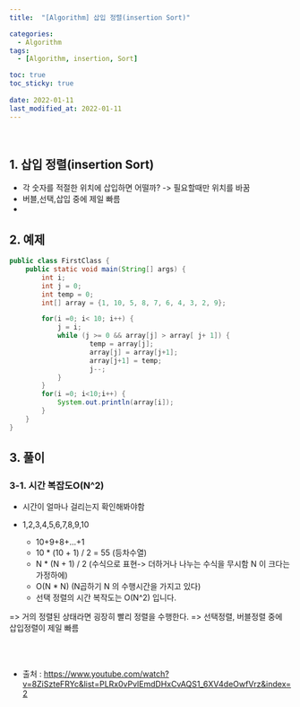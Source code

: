 ```yaml
---
title:  "[Algorithm] 삽입 정렬(insertion Sort)"

categories:
  - Algorithm
tags:
  - [Algorithm, insertion, Sort]

toc: true
toc_sticky: true
 
date: 2022-01-11
last_modified_at: 2022-01-11
---
```


<br>  







## 1. 삽입 정렬(insertion Sort)
- 각 숫자를 적절한 위치에 삽입하면 어떨까? -> 필요할때만 위치를 바꿈
- 버블,선택,삽입 중에 제일 빠름
- 
  <br>

## 2. 예제

```java
public class FirstClass {
    public static void main(String[] args) {
        int i;
        int j = 0;
        int temp = 0;
        int[] array = {1, 10, 5, 8, 7, 6, 4, 3, 2, 9};

        for(i =0; i< 10; i++) {
            j = i;
            while (j >= 0 && array[j] > array[ j+ 1]) { 
                    temp = array[j];
                    array[j] = array[j+1];
                    array[j+1] = temp;
                    j--;
            }
        }
        for(i =0; i<10;i++) {
            System.out.println(array[i]);
        }
    }
}
```

## 3. 풀이

### 3-1. 시간 복잡도O(N^2)
- 시간이 얼마나 걸리는지 확인해봐야함

- 1,2,3,4,5,6,7,8,9,10
    - 10+9+8+...+1
    - 10 * (10 + 1) / 2 = 55 (등차수열)
    - N * (N + 1) / 2 (수식으로 표현-> 더하거나 나누는 수식을 무시함 N 이 크다는 가정하에)
    - O(N * N) (N곱하기 N 의 수행시간을 가지고 있다)
    - 선택 정렬의 시간 복작도는 O(N^2) 입니다.

=> 거의 정렬된 상태라면 굉장히 빨리 정렬을 수행한다.
=> 선택정렬, 버블정렬 중에 삽입정렬이 제일 빠름

<br>
<br>




- 출처 : https://www.youtube.com/watch?v=8ZiSzteFRYc&list=PLRx0vPvlEmdDHxCvAQS1_6XV4deOwfVrz&index=2
